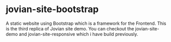 # jovian-site-bootstrap
A static website using Bootstrap which is a framework for  the Frontend. This is the third replica of Jovian site demo. You can checkout the jovian-site-demo and jovian-site-responsive which i have build previously.
